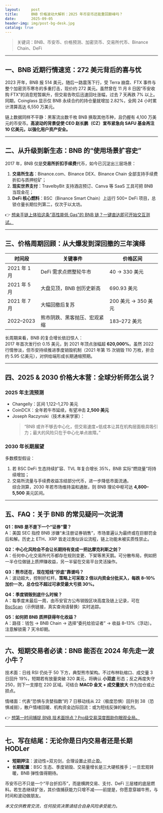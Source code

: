 ```yaml
---
layout:     post
title:      BNB 价格波动大解析：2025 年币安币还能重回巅峰吗？
date:       2025-09-05
header-img: img/post-bg-desk.jpg
catalog: true
---
```


> 关键词：BNB、币安币、价格预测、加密货币、交易所代币、Binance Chain、DeFi

---

## 一、BNB 近期行情速览：272 美元背后的喜与忧

2023 开年，BNB 报 514 美元，随后一路震荡下行，受 Terra 崩盘、FTX 事件与整个加密货币寒冬的多重打击，现价约 272 美元。虽然曾在 11 月 8 日因“币安收购 FTX”的消息短暂飙升，但交易告吹后迅速回吐涨幅，过去 7 天再跌 7% 以上。同期，Coinglass 显示仅 BNB 永续合约的持仓量就增加 2.82%，全网 24 小时累计清算高达 6,550 万美元。

链上数据同样不平静：黑客流出数千枚 BNB 换取其他币种，且仍握有 4,100 万美元的币安币。**高波动的背景促使 CEO 赵长鹏（CZ）宣布紧急向 SAFU 基金再注 10 亿美元，以强化用户资产安全。**

---

## 二、从升级到新生态：BNB 的“使用场景扩容史”

2017 年，BNB 仅是**交易所折扣手续费**代币，如今已沉淀出三层场景：

1. **交易所生态**：Binance.com、Binance DEX、Binance Chain 全部支持手续费折扣与质押挖矿；
2. **现实世界支付**：TravelbyBit 支持酒店预订、Canva 等 SaaS 工具可把 BNB 当现金花；
3. **DeFi 核心燃料**：BSC（Binance Smart Chain）上运行 500+ DeFi 项目，总锁仓量长期位列第二，仅次于以太坊。

👉 [想亲手链上体验这条“高性能低 Gas”的 BNB 链？一键直达即可开始交互测试。](https://okxdog.com/)

---

## 三、价格周期回顾：从大爆发到深回撤的三年演绎

| 时间段       | 关键事件                    | 价格区间            |
|-------------|-----------------------------|---------------------|
| 2021 年 1 月 | DeFi 需求点燃整轮牛市        | 40 → 330 美元       |
| 2021 年 5 月 | 大盘见顶，BNB 创历史新高     | 690.93 美元         |
| 2021 年 7 月 | 大幅回撤后复苏               | 200 美元 → 350 美元 |
| 2022–2023    | 熊市阴跌、黑客抛压、宏观紧缩 | 183–272 美元        |

长周期来看，BNB 的复合增长依旧惊人：  
2017 年首次发行价 0.15 美元，到 2021 年顶点涨幅超 **620,000%**。虽然 2022 行情惨淡，但币安持续推进季度销毁机制（2021 年第 15 次销毁 110 万枚，折合约 5.95 亿美元），对供给端形成长期通缩预期。

---

## 四、2025 & 2030 价格大本营：全球分析师怎么说？

### 2025 年主流预测

- Changelly：区间 1,122–1,270 美元  
- CoinDCX：全年若牛市延续，有望冲击 **2,500 美元**  
- Joseph Raczynski（技术未来学家）：  
  > “BNB 或许不够去中心化，但交易速度+低成本让其在机构层面极具吸引力；最大的风险只在于中心化单点故障。”

### 2030 年长期展望

多数模型假设：  
1. 若 BSC DeFi 生态持续扩容、TVL 年复合增长 35%，BNB 实际“燃烧量”将持续增加；  
2. 交易所流量与手续费收益冻结部分代币，进一步降低市面流通。  
综合测算，2030 年若市场维持温和通胀，则 BNB 理论中枢可达 **4,800–5,500** 美元区间。

---

## 五、FAQ：关于 BNB 的常见疑问一次说清

**Q1：BNB 是不是下一个“证券”雷？**  
A：美国 SEC 指控 BNB 涉嫌“未注册证券销售”，市场普遍认为最终或在巨额罚金后和解。历史上 ETH、XRP 皆走过类似诉讼流程，链上功能未被实质性禁止。

**Q2：中心化风险会不会让长期持有变成一把达摩克利斯之剑？**  
A：任何中心化交易所代币都存在规则变更、下架等黑天鹅。可分散布局，例如把一半仓位做链上质押赚收益，另一半留在交易平台灵活操作。

**Q3：熊市还在，现在短线“抄底”靠谱吗？**  
A：波动超大，控制好杠杆。**策略上可采取 2 倍以内资金分批买入，每跌 8–10% 加价一次，总仓位不超过可承受最大亏损 30%。**

**Q4：季度销毁到底什么时候？**  
A：每季度末最后一周，由币安官方公布销毁区块高度及链上记录，可在 [BscScan](https://okxdog.com/)（示例链接，真实查询请替换）实时追踪。

**Q5：如何把 BNB 质押获得年化收益？**  
A：路径：钱包 → BNB Chain → 选择“委托给验证者” → 收益 8–13%（浮动）。注意解锁需 7 天冷却期。

---

## 六、短期交易者必读：BNB 能否在 2024 年先走一波小牛？

技术面：日线 RSI 仍处于 50 下方，典型熊市架构。不过布林轨缩口、成交量 3 日回升 19%，短期若有放量突破 320 美元，将确认 **小双底** 形态；反之再度失守 250，则下一支撑在 220 区域。可结合 **MACD 金叉 + 成交量放大** 作为加仓或止损点。

情绪面：代表“恐惧与贪婪指数”的 7 日移动线从 22（极度恐惧）回升到 38（恐惧减弱），散户情绪回暖、机构资金边际回流：或为短线反弹的催化剂。

👉 [想第一时间捕捉 BNB 技术面拐点？Pro级交易深度图助你眼观全局。](https://okxdog.com/)

---

## 七、写在结尾：无论你是日内交易者还是长期 HODLer

- **短期押注**：波动性=双刃剑，合理设置止损止盈。  
- **长期配置**：BSC 生态、季度销毁、交易量增长是三大硬核推手；一旦宏观转暖，BNB 弹性值得期待。

币安币已不只是一个“平台折扣币”，而是横跨交易、支付、DeFi 三层楼的底层燃料。若生态继续扩张，其价值捕获能力只增不减——前提是，你愿意穿越牛熊，与时间和波动做朋友。

*本文仅供教育交流，任何投资决策请结合自身风险承受能力。*